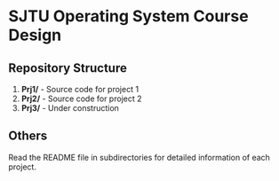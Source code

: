 # SJTU Operating System Course Design

## Repository Structure
1. **Prj1/** - Source code for project 1
2. **Prj2/** - Source code for project 2
3. **Prj3/** - Under construction

## Others
Read the README file in subdirectories for detailed information of each project.